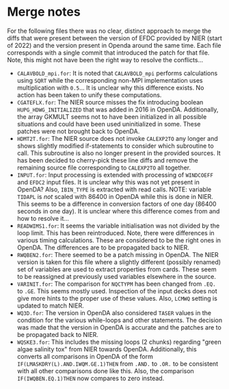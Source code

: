# Merge notes

For the following files there was no clear, distinct approach to merge
the diffs that were present between the version of EFDC provided by NIER
(start of 2022) and the version present in Openda around the same time.
Each file corresponds with a single commit that introduced the patch for
that file. Note, this might not have been the right way to resolve the
conflicts...

* `CALAVBOLD_mpi.for`: It is noted that `CALAVBOLD_mpi` performs
  calculations using `SQRT` while the corresponding non-MPI
  implementation uses multiplication with `0.5`... It is unclear why
  this difference exists. No action has been taken to unify these
  computations.
* `CGATEFLX.for`: The NIER source misses the fix introducing boolean
  `HUPG_HDWG_INITIALIZED` that was added in 2016 in OpenDA.
  Additionally, the array GKMULT seems not to have been initialized in
  all possible situations and could have been used uninitialized in
  some. These patches were not brought back to OpenDA.
* `HDMT2T.for`: The NIER source does not invoke `CALEXP2TO` any longer
  and shows slightly modified if-statements to consider which subroutine
  to call. This subroutine is also no longer present in the provided
  sources. It has been decided to cherry-pick these line diffs and
  remove the remaining source file corresponding to `CALEXP2TO` all
  together.
* `INPUT.for`: Input processing is extended with processing of
  `WINDCOEFF` and `EFDC2` input files. It is unclear why this was not
  yet present in OpenDA? Also, `IBIN_TYPE` is extracted with read calls.
  NOTE: variable `TIDAPL` is *not* scaled with 86400 in OpenDA while
  this is done in NIER. This seems to be a difference in conversion
  factors of one day (86400 seconds in one day). It is unclear where
  this difference comes from and how to resolve it...
* `READWIMS1.for`: It seems the variable initialisation was not divided
  by the loop limit. This has been reintroduced. Note, there were
  differences in various timing calculations. These are considered to be
  the right ones in OpenDA. The differences are to be propagated back to
  NIER.
* `RWQBEN2.for`: There seemed to be a patch missing in OpenDA. The NIER
  version is taken for this file where a slightly different (possibly
  renamed) set of variables are used to extract properties from cards.
  These seem to be reassigned at previously used variables elsewhere in
  the source.
* `VARINIT.for`: The comparison for `NQCTYPM` has been changed from
  `.EQ.` to `.GE`. This seems mostly used. Inspection of the input decks
  does not give more hints to the proper use of these values. Also,
  `LCMWQ` setting is updated to match NIER.
* `WQ3D.for`: The version in OpenDA also considered `TASER` values in
  the condition for the various while-loops and other statements. The
  decision was made that the version in OpenDA is accurate and the
  patches are to be propagated back to NIER.
* `WQSKE3.for`: This includes the missing loops (2 chunks) regarding
  "green algae salinity tox" from NIER towards OpenDA. Additionally,
  this converts all comparisons in OpenDA of the form
  `IF(LMASKDRY(L).AND.IWQM.GE.1)THEN` from `.AND.` to `.OR.` to be
  consistent with all other comparisons done like this. Also, the
  comparison `IF(IWQBEN.EQ.1)THEN` now compares to zero instead.
